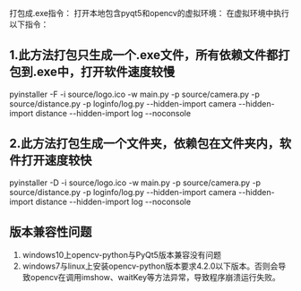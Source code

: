 打包成.exe指令：
打开本地包含pyqt5和opencv的虚拟环境：
在虚拟环境中执行以下指令：
## 1.此方法打包只生成一个.exe文件，所有依赖文件都打包到.exe中，打开软件速度较慢
pyinstaller -F -i source/logo.ico -w main.py -p source/camera.py -p source/distance.py -p loginfo/log.py --hidden-import camera --hidden-import distance --hidden-import log --noconsole

## 2.此方法打包生成一个文件夹，依赖包在文件夹内，软件打开速度较快
pyinstaller -D -i source/logo.ico -w main.py -p source/camera.py -p source/distance.py -p loginfo/log.py --hidden-import camera --hidden-import distance --hidden-import log --noconsole

## 版本兼容性问题
1. windows10上opencv-python与PyQt5版本兼容没有问题
2. windows7与linux上安装opencv-python版本要求4.2.0以下版本。否则会导致opencv在调用imshow、waitKey等方法异常，导致程序崩溃运行失败。